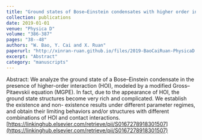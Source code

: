 ```yaml
---
title: "Ground states of Bose–Einstein condensates with higher order interaction"
collection: publications
date: 2019-01-01
venue: "Physica D"
volume: "386-387"
pages: "38--48"
authors: "W. Bao, Y. Cai and X. Ruan"
paperurl: "http://xinran-ruan.github.io/files/2019-BaoCaiRuan-PhysicaD.pdf"
excerpt: "Abstract"
category: "manuscripts"
---
```

Abstract: We analyze the ground state of a Bose–Einstein condensate in the presence of higher-order interaction (HOI), modeled by a modified Gross–Pitaevskii equation (MGPE). In fact, due to the appearance of HOI, the ground state structures become very rich and complicated. We establish the existence and non- existence results under different parameter regimes, and obtain their limiting behaviors and/or structures with different combinations of HOI and contact interactions. 
[https://linkinghub.elsevier.com/retrieve/pii/S0167278918301507](https://linkinghub.elsevier.com/retrieve/pii/S0167278918301507)